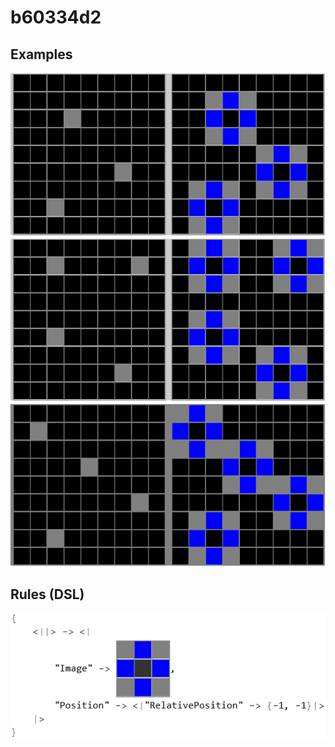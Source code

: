 # b60334d2

## Examples

![ARC examples for b60334d2](examples.png?raw=true)

## Rules (DSL)

![DSL rules for b60334d2](rules.png?raw=true)

